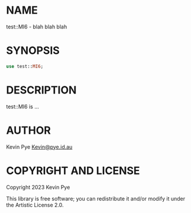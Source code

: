 NAME
====

test::MI6 - blah blah blah

SYNOPSIS
========

```raku
use test::MI6;
```

DESCRIPTION
===========

test::MI6 is ...

AUTHOR
======

Kevin Pye <Kevin@pye.id.au>

COPYRIGHT AND LICENSE
=====================

Copyright 2023 Kevin Pye

This library is free software; you can redistribute it and/or modify it under the Artistic License 2.0.

